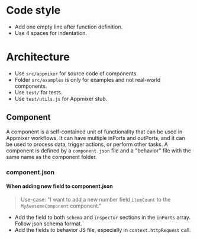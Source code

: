 # Code style
- Add one empty line after function definition.
- Use 4 spaces for indentation.

# Architecture
- Use `src/appmixer` for source code of components.
- Folder `src/examples` is only for examples and not real-world components.
- Use `test/` for tests.
- Use `test/utils.js` for Appmixer stub.

## Component
A component is a self-contained unit of functionality that can be used in Appmixer workflows. It can have multiple inPorts and outPorts, and it can be used to process data, trigger actions, or perform other tasks.
A component is defined by a `component.json` file and a "behavior" file with the same name as the component folder.

### component.json
#### When adding new field to component.json
> Use-case: "I want to add a new number field `itemCount` to the `MyAwesomeComponent` component."
- Add the field to both `schema` and `inspector` sections in the `inPorts` array. Follow json schema format.
- Add the fields to behavior JS file, especially in `context.httpRequest` call.
